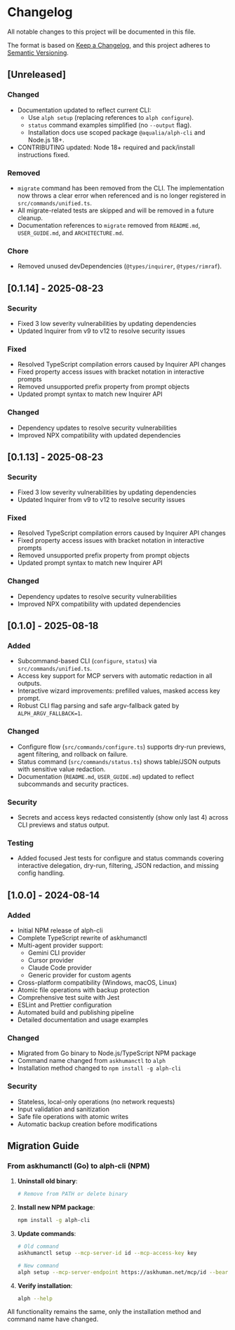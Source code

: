 # Changelog

All notable changes to this project will be documented in this file.

The format is based on [Keep a Changelog](https://keepachangelog.com/en/1.0.0/),
and this project adheres to [Semantic Versioning](https://semver.org/spec/v2.0.0.html).

## [Unreleased]

### Changed
- Documentation updated to reflect current CLI:
  - Use `alph setup` (replacing references to `alph configure`).
  - `status` command examples simplified (no `--output` flag).
  - Installation docs use scoped package `@aqualia/alph-cli` and Node.js 18+.
- CONTRIBUTING updated: Node 18+ required and pack/install instructions fixed.

### Removed
- `migrate` command has been removed from the CLI. The implementation now throws a clear error when referenced and is no longer registered in `src/commands/unified.ts`.
- All migrate-related tests are skipped and will be removed in a future cleanup.
- Documentation references to `migrate` removed from `README.md`, `USER_GUIDE.md`, and `ARCHITECTURE.md`.

### Chore
- Removed unused devDependencies (`@types/inquirer`, `@types/rimraf`).

## [0.1.14] - 2025-08-23

### Security
- Fixed 3 low severity vulnerabilities by updating dependencies
- Updated Inquirer from v9 to v12 to resolve security issues

### Fixed
- Resolved TypeScript compilation errors caused by Inquirer API changes
- Fixed property access issues with bracket notation in interactive prompts
- Removed unsupported prefix property from prompt objects
- Updated prompt syntax to match new Inquirer API

### Changed
- Dependency updates to resolve security vulnerabilities
- Improved NPX compatibility with updated dependencies

## [0.1.13] - 2025-08-23

### Security
- Fixed 3 low severity vulnerabilities by updating dependencies
- Updated Inquirer from v9 to v12 to resolve security issues

### Fixed
- Resolved TypeScript compilation errors caused by Inquirer API changes
- Fixed property access issues with bracket notation in interactive prompts
- Removed unsupported prefix property from prompt objects
- Updated prompt syntax to match new Inquirer API

### Changed
- Dependency updates to resolve security vulnerabilities
- Improved NPX compatibility with updated dependencies

## [0.1.0] - 2025-08-18

### Added
- Subcommand-based CLI (`configure`, `status`) via `src/commands/unified.ts`.
- Access key support for MCP servers with automatic redaction in all outputs.
- Interactive wizard improvements: prefilled values, masked access key prompt.
- Robust CLI flag parsing and safe argv-fallback gated by `ALPH_ARGV_FALLBACK=1`.

### Changed
- Configure flow (`src/commands/configure.ts`) supports dry-run previews, agent filtering, and rollback on failure.
- Status command (`src/commands/status.ts`) shows table/JSON outputs with sensitive value redaction.
- Documentation (`README.md`, `USER_GUIDE.md`) updated to reflect subcommands and security practices.

### Security
- Secrets and access keys redacted consistently (show only last 4) across CLI previews and status output.

### Testing
- Added focused Jest tests for configure and status commands covering interactive delegation, dry-run, filtering, JSON redaction, and missing config handling.

## [1.0.0] - 2024-08-14

### Added
- Initial NPM release of alph-cli
- Complete TypeScript rewrite of askhumanctl
- Multi-agent provider support:
  - Gemini CLI provider
  - Cursor provider  
  - Claude Code provider
  - Generic provider for custom agents
- Cross-platform compatibility (Windows, macOS, Linux)
- Atomic file operations with backup protection
- Comprehensive test suite with Jest
- ESLint and Prettier configuration
- Automated build and publishing pipeline
- Detailed documentation and usage examples

### Changed
- Migrated from Go binary to Node.js/TypeScript NPM package
- Command name changed from `askhumanctl` to `alph`
- Installation method changed to `npm install -g alph-cli`

### Security
- Stateless, local-only operations (no network requests)
- Input validation and sanitization
- Safe file operations with atomic writes
- Automatic backup creation before modifications

## Migration Guide

### From askhumanctl (Go) to alph-cli (NPM)

1. **Uninstall old binary**:
   ```bash
   # Remove from PATH or delete binary
   ```

2. **Install new NPM package**:
   ```bash
   npm install -g alph-cli
   ```

3. **Update commands**:
   ```bash
   # Old command
   askhumanctl setup --mcp-server-id id --mcp-access-key key
   
   # New command  
   alph setup --mcp-server-endpoint https://askhuman.net/mcp/id --bearer key -y
   ```

4. **Verify installation**:
   ```bash
   alph --help
   ```

All functionality remains the same, only the installation method and command name have changed.
